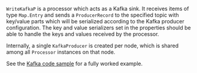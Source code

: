 `WriteKafkaP` is a processor which acts as a Kafka sink.  It receives
items of type `Map.Entry` and sends a `ProducerRecord` to the
specified topic with key/value parts which will be serialized according
to the Kafka producer configuration. The key and value serializers set
in the properties should be able to handle the keys and values received
by the processor.

Internally, a single `KafkaProducer` is created per node, which is
shared among all `Processor` instances on that node.

See the [Kafka code sample](https://github.com/hazelcast/hazelcast-jet-code-samples/tree/master/kafka)
for a fully worked example.